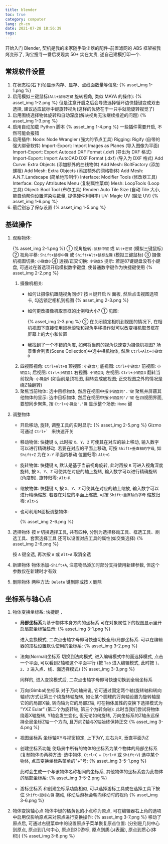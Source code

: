 ```yaml
---
title: blender
toc: true
category: computer
lang: zh-cn
date: 2021-07-28 18:56:39
tags:
---
```


开始入门 Blender, 契机是我的米家随手吸尘器的配件-前置滤网的 ABS 框架被我烤变形了,
淘宝搜寻一番后发现卖 50+ 实在太贵, 遂自己建模打印一个.

<!-- more -->

## 常规软件设置

1. 在状态栏(右下角)显示内存、显存、点线面数量等信息: {% asset_img 1-1.png %}
2. 启用模拟三键鼠标(`Alt+鼠标左键` 旋转视角, 类似 MAYA 的操作): {% asset_img 1-2.png %}
   但是注意开启之后会导致选择循环边快捷键变成双击选择, 建议适应鼠标中键旋转视角(这样的优势在于一只手就能旋转视觉了)
3. 启用围绕选择物体旋转和自动深度(解决视角无法继续推近的问题) {% asset_img 1-3.png %}
4. 启用自动加载 Python 脚本 {% asset_img 1-4.png %}
   一些插件需要开启, 不然可能会报错
5. 启用插件:
   Node: Node Wrangler (强大的节点工具)
   Rigging: Rigify (自带的强大绑骨软件)
   Import-Export: Import Images as Planes (导入图像为平面)
   Import-Export: Export Autocad DXF Format (.dxf) (导出为 DXF 格式)
   Import-Export: Import AutoCAD DXF Format (.dxf) (导入为 DXF 格式)
   Add Curve: Extra Objects (添加额外的曲线物体)
   Add Mesh: BoltFactory (添加螺栓)
   Add Mesh: Extra Objects (添加额外的网格物体)
   Add Mesh: A.N.T.Landscape (简单地形制作)
   Interface: Modifier Tools (修改器工具)
   Interface: Copy Attributes Menu (复制属性菜单)
   Mesh: LoopTools (Loop 工具)
   Object: Bool Tool (布尔工具)
   Render: Auto Tile Size (自动 Tile 大小, 能自动帮你设置渲染块数量, 提供硬件利用率)
   UV: Magic UV (魔法 UV)
   {% asset_img 1-6.png %}
6. 最后别忘了保存设置 {% asset_img 1-5.png %}

## 基础操作

1. 观察物体:
   
   {% asset_img 2-1.png %}
   &#10112; 视角旋转: `鼠标中键` 或 `Alt+左键` (模拟三键鼠标)
   &#10113; 视角平移: `Shift+鼠标中键` 或 `Shift+Alt+鼠标左键` (模拟三键鼠标)
   &#10114; 摄像机视图切换: `小键盘0`
   &#10115; 透视/正交切换: `小键盘5`
   提示: 若是87键键盘没有小键盘, 可通过在首选项开启模拟数字键盘, 使普通数字键作为快捷键使用
   {% asset_img 2-2.png %}
   1. 摄像机相关:
      * 如何让摄像机跟随视角同步?
        按 `N` 键开启 N 面板, 然后点击视图选项卡, 勾选锁定相机到视图
        {% asset_img 2-3.png %}
      * 如何更改摄像机取景框的比例和大小?
        &#10112; 见图:
        
        {% asset_img 2-3.png %}
        &#10113; 在关闭锁定相机到视图的情况下, 在相机视图下直接使用鼠标滚轮和视角平移操作就可以改变相机取景框在屏幕上的大小和位置
      * 我找到了一个不错的角度, 如何将当前的视角快速变为摄像机视图?
        场景集合列表(Scene Collection)中选中相机物体, 然后 `Ctrl+Alt+小键盘0`
   2. 四视图视角: `Ctrl+Alt+Q`
      顶视图: `小键盘7`; 底视图: `Ctrl+小键盘7`
      前视图: `小键盘1`; 后视图: `Ctrl+小键盘1`
      右视图: `小键盘3`; 左视图: `Ctrl+小键盘3`
      翻转当前视角: `小键盘9` (如当前是顶视图, 翻转变成底视图; 正交视图之外的情况是绕Z轴翻转)
   3. 聚焦当前物体: 选中目标物体, 然后在视图中按`小键盘的'.'键`
      聚焦并屏蔽其他物体的显示: 选中目标物体, 然后在视图中按`小键盘的'/'键`
      在四视图界面, 要想同步聚焦, 按 `Ctrl+小键盘'.'键`
      显示整个场景: `Home` 键
2. 调整物体
   * 开启移动, 旋转, 调整工具的实时显示:
     {% asset_img 2-5.png %}
     Gizmo 可通过 ``Ctrl+` `` 来快速开关
   * 移动物体: 快捷键 `G`, 此时按 `X`、`Y`、`Z` 可使其在对应的轴上移动, 输入数字可以进行精确移动.
     若要在对应的平面上移动, 可按 `Shift+垂直轴的字母`, 如 `Shift+Z` 为在 `X-Y` 平面内移动
     位置归零: `Alt+G`
   * 旋转物体: 快捷键 `R`, 默认是基于当前视角旋转, 此时再按 `R` 可进入视角深度旋转, 按 `X`、`Y`、`Z` 可使其在对应的轴上旋转, 输入数字可以进行精确旋转(角度制).
     旋转归零: `Alt+R`
   * 缩放物体: 快捷键 `S`, 按 `X`、`Y`、`Z` 可使其在对应的轴上缩放, 输入数字可以进行精确缩放.
     若要在对应的平面上缩放, 可按 `Shift+垂直轴的字母`
     缩放归零: `Alt+S`
   * 也可利用N面板调整物体:
     
     {% asset_img 2-6.png %}
3. 选择物体
   按 `W` 切换选择工具, 共有四种, 分别为选择移动工具、框选工具、刷选工具、套索选择工具
   还可以设置对应工具的属性(如交集选择)
   {% asset_img 2-6.png %}

   按 `A` 键全选, 再次按 `A` 或 `Alt+A` 取消全选
4. 新建物体
   物体添加-`Shift+A`, 注意物品添加时部分支持使用新建参数, 但这个参数仅在新建时才有效
5. 删除物体
   两种方法: `Delete` 键删除或按 `X` 删除

## 坐标系与轴心点

1. 物体变换坐标系: 快捷键 `,`
   * **局部坐标系**为基于物体本身方向的坐标系
     可在对象属性下的视图显示里开启局部坐标轴显示:
     {% asset_img 3-1.png %}

     进入变换模式, 二次点击轴字母即可快速切换全局/局部坐标系.
     可以在编辑器的顶栏设置默认使用的坐标系:
     {% asset_img 3-2.png %}
 
   * 法向(Normal)坐标系
     切换到法向模式, 进入编辑模式中的面选择模式, 点击一个平面, 可以看到Z轴和这个平面平行
     (按 `Tab` 进入编辑模式, 此时按 `1`、`2`、`3` 进入点、线、面选择模式)
     {% asset_img 3-3.png %}

     同样的, 进入变换模式后, 二次点击轴字母即可快速切换到全局坐标系
   * 万向(Gimbal)坐标系
     对于万向轴来说, 它可通过固定两个轴(旋转轴和转向轴)的方式让第三个绕旋转轴旋转,
     如让某个圆球的万向轴设置为旋转轴是它的的局部X轴, 转向轴为它的局部Z轴,
     可在物体属性的变换下选择模式为 "YXZ Eular" (第二个为旋转轴, 第三个为转向轴):
     此时当我们尝试将物体绕着X轴旋转, Y轴会发生变化, 但无论如何旋转, 万向坐标系的Z轴永远保持全局坐标Z轴一个方向, 且万向Z轴与X轴始终保持正交
     {% asset_img 3-4.png %}
   * 视图坐标系
     坐标轴XY与视窗锁定, 上下为Y, 左右为X, 垂直平面为Z
   * 创建坐标系功能
     使场景中所有的物体的坐标系为某个物体的局部坐标系
     (复制物体の两种方法: 选中物体, `Ctrl+C` + `Ctrl+V` 或 `Shift+V`)
     选中某个物体, 点击变换坐标系菜单的"+"号:
     {% asset_img 3-5-1.png %}
     
     此时会生成一个与该物体名称相同的坐标系, 其他物体的坐标系变为此物体的局部坐标系:
     {% asset_img 3-5-2.png %}
   * 游标坐标系
     和创建坐标系功能相似, 可以选择游标工具或在选择工具下按住 `Shift+鼠标右键` 拖动, 移动后游标会朝向移动时的视角
     {% asset_img 3-6.png %}
2. 物体变换轴心点
   物体中键的橘黄色的小点称为原点, 可在编辑器右上角的选项中启用仅影响原点来对原点进行变换操作:
   {% asset_img 3-7.png %}
   移动了原点后, 可通过右键菜单中的设置原点子菜单恢复原点位置:
   (分别是几何中心到原点, 原点到几何中心, 原点到3D游标, 原点到质心(表面), 原点到质心(体积))
   {% asset_img 3-8.png %}